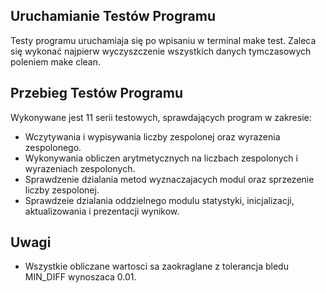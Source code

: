 ## Uruchamianie Testów Programu
Testy programu uruchamiaja się po wpisaniu w terminal make test. Zaleca się wykonać najpierw wyczyszczenie wszystkich danych tymczasowych poleniem make clean.

## Przebieg Testów Programu
Wykonywane jest 11 serii testowych, sprawdających program w zakresie:
- Wczytywania i wypisywania liczby zespolonej oraz wyrazenia zespolonego. 
- Wykonywania obliczen arytmetycznych na liczbach zespolonych i wyrazeniach zespolonych.
- Sprawdzenie dzialania metod wyznaczajacych modul oraz sprzezenie liczby zespolonej.
- Sprawdzeie dzialania oddzielnego modulu statystyki, inicjalizacji, aktualizowania i prezentacji wynikow. 

## Uwagi 
- Wszystkie obliczane wartosci sa zaokraglane z tolerancja bledu MIN_DIFF wynoszaca 0.01.